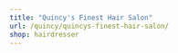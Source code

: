 ```yaml
---
title: "Quincy's Finest Hair Salon"
url: /quincy/quincys-finest-hair-salon/
shop: hairdresser
---
```

